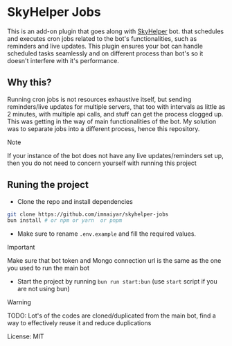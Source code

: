 # SkyHelper Jobs

This is an add-on plugin that goes along with [SkyHelper](https://github.com/imnaiyar/SkyHelper) bot. that schedules and executes cron jobs related to the bot's functionalities, such as reminders and live updates. This plugin ensures your bot can handle scheduled tasks seamlessly and on different process than bot's so it doesn't interfere with it's performance.

## Why this?

Running cron jobs is not resources exhaustive itself, but sending reminders/live updates for multiple servers, that too with intervals as little as 2 minutes, with multiple api calls, and stuff can get the process clogged up. This was getting in the way of main functionalities of the bot. My solution was to separate jobs into a different process, hence this repository.

> [!NOTE]  
> If your instance of the bot does not have any live updates/reminders set up, then you do not need to concern yourself with running this project

## Runing the project

- Clone the repo and install dependencies

```bash
git clone https://github.com/imnaiyar/skyhelper-jobs
bun install # or npm or yarn  or pnpm
```

- Make sure to rename `.env.example` and fill the required values.

> [!IMPORTANT]  
> Make sure that bot token and Mongo connection url is the same as the one you used to run the main bot

- Start the project by running `bun run start:bun` (use `start` script if you are not using bun)

> [!WARNING]  
> TODO: Lot's of the codes are cloned/duplicated from the main bot, find a way to effectively reuse it and reduce duplications

License: MIT
